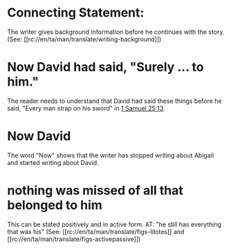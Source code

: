# Connecting Statement:

The writer gives background information before he continues with the story. (See: [[rc://en/ta/man/translate/writing-background]])

# Now David had said, "Surely ... to him."

The reader needs to understand that David had said these things before he said, "Every man strap on his sword" in [1 Samuel 25:13](./12.md).

# Now David

The word "Now" shows that the writer has stopped writing about Abigail and started writing about David.

# nothing was missed of all that belonged to him

This can be stated positively and in active form. AT: "he still has everything that was his" (See: [[rc://en/ta/man/translate/figs-litotes]] and [[rc://en/ta/man/translate/figs-activepassive]])

